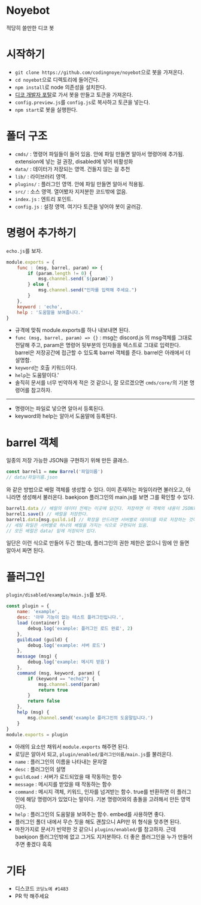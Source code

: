 Noyebot
=======
적당히 쓸만한 디코 봇
# 시작하기
* ```git clone https://github.com/codingnoye/noyebot```으로 봇을 가져온다.
* ```cd noyebot```으로 디렉토리에 들어간다.
* ```npm install```로 node 의존성을 설치한다. 
* [디코 개발자 포탈](https://discordapp.com/developers/applications/)로 가서 봇을 만들고 토큰을 가져온다.
* ```config.preview.js```를 ```config.js```로 복사하고 토큰을 넣는다.
* ```npm start```로 봇을 실행한다. 
# 폴더 구조
* ```cmds/``` : 명령어 파일들이 들어 있음. 안에 파일 만들면 알아서 명령어에 추가됨. extension에 넣는 걸 권장, disabled에 넣어 비활성화
* ```data/``` : 데이터가 저장되는 영역. 건들지 않는 걸 추천
* ```lib/``` : 라이브러리 영역.
* ```plugins/``` : 플러그인 영역. 안에 파일 만들면 알아서 적용됨.
* ```src/``` : 소스 영역. 열어봤자 지저분한 코드밖에 없음.
* ```index.js``` : 엔트리 포인트.
* ```config.js``` : 설정 영역. 여기다 토큰을 넣어야 봇이 굴러감.
# 명령어 추가하기
```echo.js```를 보자.
```js
module.exports = {
    func : (msg, barrel, param) => {
        if (param.length != 0) {
            msg.channel.send(`${param}`)
        } else {
            msg.channel.send("인자를 입력해 주세요.")
        }
    },
    keyword : 'echo',
    help : '도움말을 보여줍니다.'
}
```
* 규격에 맞춰 module.exports를 하나 내보내면 된다.
* ```func (msg, barrel, param) => {}``` : msg는 discord.js 의 msg객체를 그대로 전달해 주고, param은 명령어 뒷부분의 인자들을 텍스트로 그대로 입력한다. barrel은 저장공간에 접근할 수 있도록 barrel 객체를 준다. barrel은 아래에서 더 설명함.
* ```keyword```는 호출 키워드이다.
* ```help```는 도움말이다.'
* 솔직히 문서를 너무 빈약하게 적은 것 같으니, 잘 모르겠으면 ```cmds/core/```의 기본 명령어를 참고하자. 
-----
* 명령어는 파일로 넣으면 알아서 등록된다.
* keyword와 help는 알아서 도움말에 등록된다.
# barrel 객체
일종의 저장 가능한 JSON을 구현하기 위해 만든 클래스.
```js
const barrel1 = new Barrel('파일이름')
// data/파일이름.json
```
와 같은 방법으로 배럴 객체를 생성할 수 있다. 이미 존재하는 파일이라면 불러오고, 아니라면 생성해서 불러온다. baekjoon 플러그인의 main.js를 보면 그를 확인할 수 있다.
```js
barrel1.data // 배럴의 데이터 전체는 이곳에 담긴다. 저장하면 이 객체의 내용이 JSON화 된다.
barrel1.save() // 배럴을 저장한다.
barrel1.data[msg.guild.id] // 확장을 만드려면 서버별로 데이터를 따로 저장하는 것이 좋을 것이다.
// 세팅 파일은 서버별로 하나의 배럴을 가지는 식으로 구현되어 있음.
// 모든 배럴은 data/ 밑에 저장되어 있다.
```
일단은 이런 식으로 만들어 두긴 했는데, 플러그인의 권한 제한은 없으니 맘에 안 들면 알아서 짜면 된다.
# 플러그인
```plugin/disabled/example/main.js```를 보자.
```js
const plugin = {
    name: 'example',
    desc: '아무 기능이 없는 테스트 플러그인입니다.',
    load (container) {
        debug.log('example: 플러그인 로드 완료', 2)
    },
    guildLoad (guild) {
        debug.log('example: 서버 로드')
    },
    message (msg) {
        debug.log('example: 메시지 받음')
    },
    command (msg, keyword, param) {
        if (keyword == "echo2") {
            msg.channel.send(param)
            return true
        }
        return false
    },
    help (msg) {
        msg.channel.send('example 플러그인의 도움말입니다.')
    }
}
module.exports = plugin
```
* 아래의 요소만 채워서 ```module.exports``` 해주면 된다.
* 로딩은 알아서 되고, ```plugin/enabled/플러그인이름/main.js```를 불러온다.
* ```name``` : 플러그인의 이름을 나타내는 문자열
* ```desc``` : 플러그인의 설명
* ```guildLoad``` : 서버가 로드되었을 때 작동하는 함수
* ```message``` : 메시지를 받았을 때 작동하는 함수
* ```command``` : 메시지 객체, 키워드, 인자를 넘겨받는 함수. true를 반환하면 이 플러그인에 해당 명령어가 있었다는 말이다. 기본 명령어와의 충돌을 고려해서 만든 영역이다.
* ```help``` : 플러그인의 도움말을 보여주는 함수. embed를 사용하면 좋다.
* 플러그인 폴더 내에서 무슨 짓을 해도 괜찮으니 API만 위 형식을 맞추면 된다.
* 마찬가지로 문서가 빈약한 것 같으니 ```plugins/enabled/```를 참고하자. 근데 baekjoon 플러그인밖에 없고 그거도 지저분하다. 더 좋은 플러그인을 누가 만들어주면 좋겠다 흑흑
# 기타
* 디스코드 ```코딩노예 #1483```
* PR 막 해주세요
